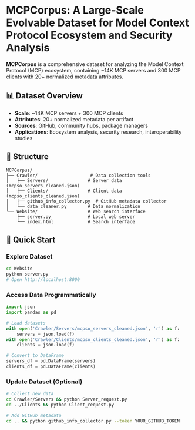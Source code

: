 # MCPCorpus: A Large-Scale Evolvable Dataset for Model Context Protocol Ecosystem and Security Analysis

**MCPCorpus** is a comprehensive dataset for analyzing the Model Context Protocol (MCP) ecosystem, containing ~14K MCP servers and 300 MCP clients with 20+ normalized metadata attributes.

## 📊 Dataset Overview

- **Scale**: ~14K MCP servers + 300 MCP clients
- **Attributes**: 20+ normalized metadata per artifact
- **Sources**: GitHub, community hubs, package managers
- **Applications**: Ecosystem analysis, security research, interoperability studies

## 📁 Structure

```
MCPCorpus/
├── Crawler/                    # Data collection tools
│   ├── Servers/               # Server data (mcpso_servers_cleaned.json)
│   ├── Clients/               # Client data (mcpso_clients_cleaned.json)
│   ├── github_info_collector.py  # GitHub metadata collector
│   └── data_cleaner.py        # Data normalization
└── Website/                   # Web search interface
    ├── server.py              # Local web server
    └── index.html             # Search interface
```

## 🚀 Quick Start

### Explore Dataset
```bash
cd Website
python server.py
# Open http://localhost:8000
```

### Access Data Programmatically
```python
import json
import pandas as pd

# Load datasets
with open('Crawler/Servers/mcpso_servers_cleaned.json', 'r') as f:
    servers = json.load(f)
with open('Crawler/Clients/mcpso_clients_cleaned.json', 'r') as f:
    clients = json.load(f)

# Convert to DataFrame
servers_df = pd.DataFrame(servers)
clients_df = pd.DataFrame(clients)
```

### Update Dataset (Optional)
```bash
# Collect new data
cd Crawler/Servers && python Server_request.py
cd ../Clients && python Client_request.py

# Add GitHub metadata
cd .. && python github_info_collector.py --token YOUR_GITHUB_TOKEN
```


